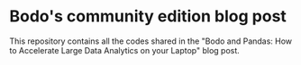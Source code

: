# Bodo's community edition blog post
This repository contains all the codes shared in the "Bodo and Pandas: How to Accelerate Large Data Analytics on your Laptop" blog post.

